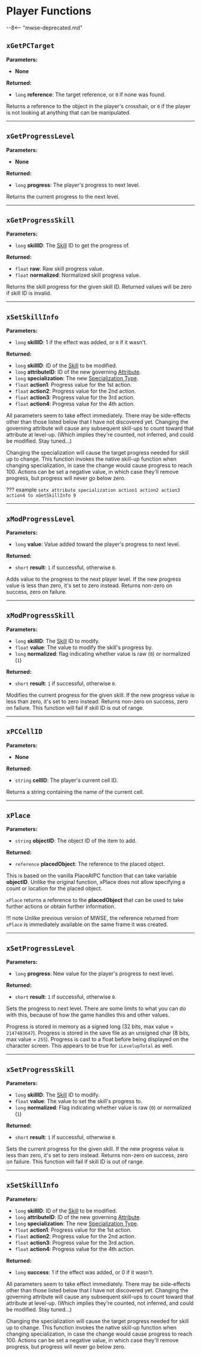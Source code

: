 # Player Functions

--8<-- "mwse-deprecated.md"


## `xGetPCTarget`

**Parameters:**

- **None**

**Returned:**

- `long` **reference**: The target reference, or `0` if none was found.

Returns a reference to the object in the player's crosshair, or `0` if the player is not looking at anything that can be manipulated.


***

## `xGetProgressLevel`

**Parameters:**

- **None**

**Returned:**

- `long` **progress**: The player's progress to next level.

Returns the current progress to the next level.


***

## `xGetProgressSkill`

**Parameters:**

- `long` **skillID**: The [Skill](../skills.md) ID to get the progress of.

**Returned:**

- `float` **raw**: Raw skill progress value.
- `float` **normalized**: Normalized skill progress value.

Returns the skill progress for the given skill ID. Returned values will be zero if skill ID is invalid.


***

## `xSetSkillInfo`

**Parameters:**

- `long` **skillID**: 1 if the effect was added, or `0` if it wasn't.

**Returned:**

- `long` **skillID**:  ID of the [Skill](../skills.md) to be modified.
- `long` **attributeID**: ID of the new governing [Attribute](../attributes.md).
- `long` **specialization**: The new [Specialization Type](../specializations.md).
- `float` **action1**: Progress value for the 1st action.
- `float` **action2**: Progress value for the 2nd action.
- `float` **action3**: Progress value for the 3rd action.
- `float` **action4**: Progress value for the 4th action.

All parameters seem to take effect immediately. There may be side-effects other than those listed below that I have not discovered yet. Changing the governing attribute will cause any subsequent skill-ups to count toward that attribute at level-up. (Which implies they're counted, not inferred, and could be modified. Stay tuned...)

Changing the specialization will cause the target progress needed for skill up to change. This function invokes the native skill-up function when changing specialization, in case the change would cause progress to reach 100. Actions can be set a negative value, in which case they'll remove progress, but progress will never go below zero.

??? example
	```
	setx attribute specialization action1 action2 action3 action4 to xGetSkillInfo 9
	```


***

## `xModProgressLevel`

**Parameters:**

- `long` **value**: Value added toward the player's progress to next level.

**Returned:**

- `short` **result**: `1` if successful, otherwise `0`.

Adds value to the progress to the next player level. If the new progress value is less than zero, it's set to zero instead. Returns non-zero on success, zero on failure.


***

## `xModProgressSkill`

**Parameters:**

- `long` **skillID**: The [Skill](../skills.md) ID to modify.
- `float` **value**: The value to modify the skill's progress by.
- `long` **normalized**: flag indicating whether value is raw (`0`) or normalized (`1`)

**Returned:**

- `short` **result**: `1` if successful, otherwise `0`.

Modifies the current progress for the given skill. If the new progress value is less than zero, it's set to zero instead. Returns non-zero on success, zero on failure. This function will fail if skill ID is out of range.


***

## `xPCCellID`

**Parameters:**

- **None**

**Returned:**

- `string` **cellID**: The player's current cell ID.

Returns a string containing the name of the current cell.


***

## `xPlace`

**Parameters:**

- `string` **objectID**: The object ID of the item to add.

**Returned:**

- `reference` **placedObject**: The reference to the placed object.

This is based on the vanilla PlaceAtPC function that can take variable **objectID**. Unlike the original function, xPlace does not allow specifying a count or location for the placed object.

`xPlace` returns a reference to the **placedObject** that can be used to take further actions or obtain further information.

!!! note
	Unlike previous version of MWSE, the reference returned from `xPlace` is immediately available on the same frame it was created.


***

## `xSetProgressLevel`

**Parameters:**

- `long` **progress**: New value for the player's progress to next level.

**Returned:**

- `short` **result**: `1` if successful, otherwise `0`.

Sets the progress to next level. There are some limits to what you can do with this, because of how the game handles this and other values.

Progress is stored in memory as a signed long (32 bits, max value = `2147483647`). Progress is stored in the save file as an unsigned char (8 bits, max value = `255`). Progress is cast to a float before being displayed on the character screen. This appears to be true for `iLevelupTotal` as well.


***

## `xSetProgressSkill`

**Parameters:**

- `long` **skillID**: The [Skill](../skills.md) ID to modify.
- `float` **value**: The value to set the skill's progress to.
- `long` **normalized**: Flag indicating whether value is raw (`0`) or normalized (`1`)

**Returned:**

- `short` **result**: `1` if successful, otherwise `0`.

Sets the current progress for the given skill. If the new progress value is less than zero, it's set to zero instead. Returns non-zero on success, zero on failure. This function will fail if skill ID is out of range.


***

## `xSetSkillInfo`

**Parameters:**

- `long` **skillID**:  ID of the [Skill](../skills.md) to be modified.
- `long` **attributeID**: ID of the new governing [Attribute](../attributes.md).
- `long` **specialization**: The new [Specialization Type](../specializations.md).
- `float` **action1**: Progress value for the 1st action.
- `float` **action2**: Progress value for the 2nd action.
- `float` **action3**: Progress value for the 3rd action.
- `float` **action4**: Progress value for the 4th action.

**Returned:**

- `long` **success**: 1 if the effect was added, or 0 if it wasn't.

All parameters seem to take effect immediately. There may be side-effects other than those listed below that I have not discovered yet. Changing the governing attribute will cause any subsequent skill-ups to count toward that attribute at level-up. (Which implies they're counted, not inferred, and could be modified. Stay tuned...)

Changing the specialization will cause the target progress needed for skill up to change. This function invokes the native skill-up function when changing specialization, in case the change would cause progress to reach 100. Actions can be set a negative value, in which case they'll remove progress, but progress will never go below zero.